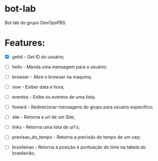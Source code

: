 # bot-lab

Bot lab do grupo DevOpsPBS.

# Features:
- [x] getid - Get ID do usuário;
- [ ] hello - Manda uma mensagem para o usuário;
- [ ] browser - Abre o browser na maquina;
- [ ] now - Exiber data e hora;
- [ ] eventos - Exibe os eventos de uma lista;
- [ ] foward - Redirecionar mensagens do grupo para usuário especifico;
- [ ] site - Retorna a url de um Site;
- [ ] links - Retorna uma lista de url's;
- [ ] previsao_do_tempo - Retorna a precisão do tempo de um cep;
- [ ] brasileirao - Retorna a posição e pontuação do time na tabela do brasileirão;

